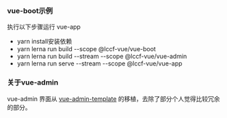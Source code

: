 ### vue-boot示例

执行以下步骤运行 vue-app

- yarn install安装依赖
- yarn lerna run build --scope @lccf-vue/vue-boot
- yarn lerna run build --stream --scope @lccf-vue/vue-admin
- yarn lerna run serve --stream --scope @lccf-vue/vue-app

### 关于vue-admin
vue-admin 界面从 [vue-admin-template](https://github.com/PanJiaChen/vue-admin-template) 的移植，去除了部分个人觉得比较冗余的部分。
